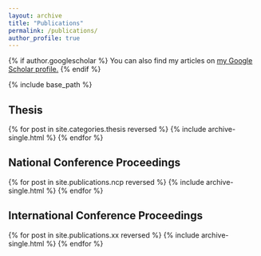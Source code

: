 ```yaml
---
layout: archive
title: "Publications"
permalink: /publications/
author_profile: true
---
```


{% if author.googlescholar %}
  You can also find my articles on <u><a href="{{author.googlescholar}}">my Google Scholar profile</a>.</u>
{% endif %}

{% include base_path %}

## Thesis
{% for post in site.categories.thesis reversed %}
  {% include archive-single.html %}
{% endfor %}

## National Conference Proceedings
{% for post in site.publications.ncp reversed %}
  {% include archive-single.html %}
{% endfor %}

## International Conference Proceedings
{% for post in site.publications.xx reversed %}
  {% include archive-single.html %}
{% endfor %}
